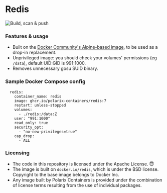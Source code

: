 # Redis

![Build, scan & push](https://github.com/Polarix-Containers/redis/actions/workflows/build.yml/badge.svg)

### Features & usage
- Built on the [Docker Community's Alpine-based image](https://github.com/redis/docker-library-redis), to be used as a drop-in replacement.
- Unprivileged image: you should check your volumes' permissions (eg `/data`), default UID:GID is 991:1000.
- Removes unnecessary gosu SUID binary.

### Sample Docker Compose config

```
  redis:
    container_name: redis
    image: ghcr.io/polarix-containers/redis:7
    restart: unless-stopped
    volumes:
      - ./redis:/data:Z
    user: "991:1000"
    read_only: true
    security_opt:
      - "no-new-privileges=true"
    cap_drop:
      - ALL
```

### Licensing
- The code in this repository is licensed under the Apache License. 😇
- The image is built on `docker.io/redis`, which is under the BSD license. Copyright to the base image belongs to Docker Inc.
- Any image built by Polarix Containers is provided under the combination of license terms resulting from the use of individual packages.
